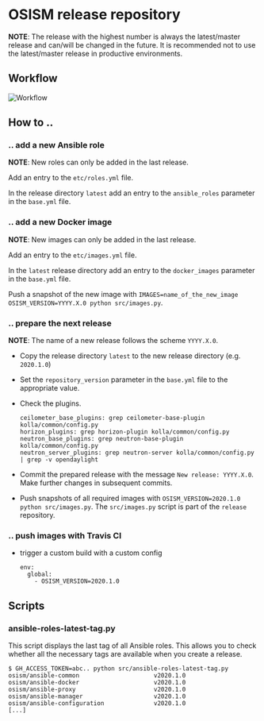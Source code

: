 # OSISM release repository

**NOTE**: The release with the highest number is always the latest/master release and can/will be changed in the future. It is recommended not to use the latest/master release in productive environments.

## Workflow

![Workflow](https://raw.githubusercontent.com/osism/release/master/images/workflow.png)

## How to ..

### .. add a new Ansible role

**NOTE**: New roles can only be added in the last release.

Add an entry to the ``etc/roles.yml`` file.

In the release directory ``latest`` add an entry to the ``ansible_roles`` parameter in the ``base.yml`` file.

### .. add a new Docker image

**NOTE**: New images can only be added in the last release.

Add an entry to the ``etc/images.yml`` file.

In the ``latest`` release directory add an entry to the ``docker_images`` parameter in the ``base.yml`` file.

Push a snapshot of the new image with ``IMAGES=name_of_the_new_image OSISM_VERSION=YYYY.X.0 python src/images.py``.

### .. prepare the next release

**NOTE**: The name of a new release follows the scheme ``YYYY.X.0``.

* Copy the release directory ``latest`` to the new release directory (e.g. ``2020.1.0``)
* Set the ``repository_version`` parameter in the ``base.yml`` file to the appropriate value.
* Check the plugins.

  ```
  ceilometer_base_plugins: grep ceilometer-base-plugin kolla/common/config.py
  horizon_plugins: grep horizon-plugin kolla/common/config.py
  neutron_base_plugins: grep neutron-base-plugin kolla/common/config.py
  neutron_server_plugins: grep neutron-server kolla/common/config.py | grep -v opendaylight
  ```
* Commit the prepared release with the message ``New release: YYYY.X.0``. Make further changes in subsequent commits.
* Push snapshots of all required images with ``OSISM_VERSION=2020.1.0 python src/images.py``. The ``src/images.py`` script is part of the ``release`` repository.

### .. push images with Travis CI

* trigger a custom build with a custom config

   ```
   env:
     global:
       - OSISM_VERSION=2020.1.0
   ```

## Scripts

### ansible-roles-latest-tag.py

This script displays the last tag of all Ansible roles. This allows you to check whether all
the necessary tags are available when you create a release.

```
$ GH_ACCESS_TOKEN=abc.. python src/ansible-roles-latest-tag.py
osism/ansible-common                     v2020.1.0
osism/ansible-docker                     v2020.1.0
osism/ansible-proxy                      v2020.1.0
osism/ansible-manager                    v2020.1.0
osism/ansible-configuration              v2020.1.0
[...]
```
